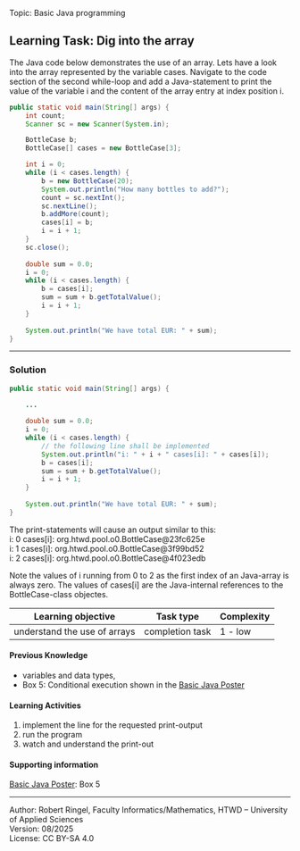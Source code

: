 Topic: Basic Java programming

## Learning Task: Dig into the array

The Java code below demonstrates the use of an array. Lets have a look into the array represented by the variable cases. Navigate to the code section of the second while-loop and add a Java-statement to print the value of the variable i and the content of the array entry at index position i.  

``` java
public static void main(String[] args) {
    int count;
    Scanner sc = new Scanner(System.in);

    BottleCase b;
    BottleCase[] cases = new BottleCase[3];

    int i = 0;
    while (i < cases.length) {
        b = new BottleCase(20);
        System.out.println("How many bottles to add?"); 
        count = sc.nextInt();
        sc.nextLine();
        b.addMore(count);
        cases[i] = b;
        i = i + 1;
    }
    sc.close();
        
    double sum = 0.0;
    i = 0;
    while (i < cases.length) {
        b = cases[i];
        sum = sum + b.getTotalValue();
        i = i + 1;
    }
        
    System.out.println("We have total EUR: " + sum);
}
```

---------------------------------------

### Solution

``` java
public static void main(String[] args) {
    
    ...

    double sum = 0.0;
    i = 0;                                     
    while (i < cases.length) {                 
        // the following line shall be implemented
        System.out.println("i: " + i + " cases[i]: " + cases[i]); 
        b = cases[i];                          
        sum = sum + b.getTotalValue();
        i = i + 1;                             
    }
        
    System.out.println("We have total EUR: " + sum);
}
```
The print-statements will cause an output similar to this:  
i: 0 cases[i]: org.htwd.pool.o0.BottleCase@23fc625e  
i: 1 cases[i]: org.htwd.pool.o0.BottleCase@3f99bd52  
i: 2 cases[i]: org.htwd.pool.o0.BottleCase@4f023edb  

Note the values of i running from 0 to 2 as the first index of an Java-array is always zero.
The values of cases[i] are the Java-internal references to the BottleCase-class objectes.

| **Learning objective**                           | **Task type**   | **Complexity** |
| ------------------------------------------------ | --------------- | -------------- |
| understand the use of arrays                     | completion task | 1 - low     |  

#### Previous Knowledge

- variables and data types,  
- Box 5: Conditional execution shown in the [Basic Java Poster](00_JavaPoster_HK_engl.pdf)  

#### Learning Activities

1) implement the line for the requested print-output
2) run the program
3) watch and understand the print-out

#### Supporting information

[Basic Java Poster](00_JavaPoster_HK_engl.pdf): Box 5 

---------------------------------------
Author: Robert Ringel, Faculty Informatics/Mathematics, HTWD – University of Applied Sciences  
Version: 08/2025            
License: CC BY-SA 4.0
